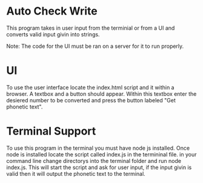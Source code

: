 # Auto Check Write

This program takes in user input from the terminial or from a UI and converts valid input givin into strings.

Note: The code for the UI must be ran on a server for it to run properly.   

# UI 

To use the user interface locate the index.html script and it within a browser. A textbox and a button should appear. Within this textbox enter the desiered number to be converted and press the button labeled "Get phonetic text".

# Terminal Support

To use this program in the terminal you must have node js installed. Once node is installed locate the script called index.js in the termininal file. in your command line change directorys into the terminal folder and run node index.js. This will start the script and ask for user input, if the input givin is valid then it will output the phonetic text to the terminal.
